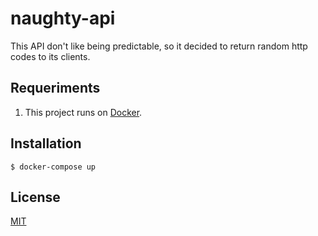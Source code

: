 # naughty-api

This API don't like being predictable, so it decided to return random http codes to its clients.

## Requeriments

1. This project runs on [Docker](https://docs.docker.com/).

## Installation

    $ docker-compose up
    
## License

[MIT](https://github.com/iammateus/naughty-api/blob/master/LICENSE)
